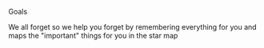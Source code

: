 Goals

We all forget so we help you forget by remembering everything for you and maps the "important" things for you in the star map
